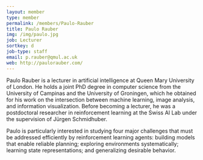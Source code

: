 ```yaml
---
layout: member
type: member
permalink: /members/Paulo-Rauber
title: Paulo Rauber
img: /img/paulo.jpg
job: Lecturer
sortkey: d
job-type: staff
email: p.rauber@qmul.ac.uk
web: http://paulorauber.com/
---
```


Paulo Rauber is a lecturer in artificial intelligence at Queen Mary University of London. He holds a joint PhD degree in computer science from the University of Campinas and the University of Groningen, which he obtained for his work on the intersection between machine learning, image analysis, and information visualization. Before becoming a lecturer, he was a postdoctoral researcher in reinforcement learning at the Swiss AI Lab under the supervision of Jürgen Schmidhuber.

Paulo is particularly interested in studying four major challenges that must be addressed efficiently by reinforcement learning agents: building models that enable reliable planning; exploring environments systematically; learning state representations; and generalizing desirable behavior.